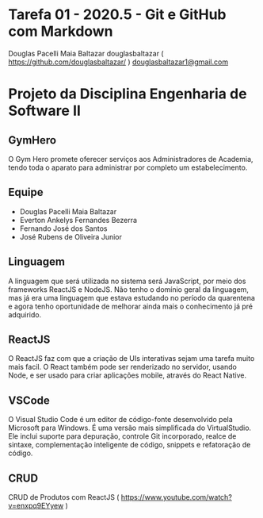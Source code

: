 # Tarefa 01 - 2020.5 - Git e GitHub com Markdown

Douglas Pacelli Maia Baltazar
douglasbaltazar ( https://github.com/douglasbaltazar/ )
douglasbaltazar1@gmail.com

# Projeto da Disciplina Engenharia de Software II

## GymHero

O Gym Hero promete oferecer serviços aos Administradores de Academia, tendo toda o aparato para administrar por completo um estabelecimento.

## Equipe

* Douglas Pacelli Maia Baltazar
* Everton Ankelys Fernandes Bezerra
* Fernando José dos Santos
* José Rubens de Oliveira Junior 

## Linguagem

A linguagem que será utilizada no sistema será JavaScript, por meio dos frameworks ReactJS e NodeJS. Não tenho o domínio geral da linguagem, mas já era uma linguagem que estava estudando no período da quarentena e agora tenho oportunidade de melhorar ainda mais o conhecimento já pré adquirido.

## ReactJS

O ReactJS faz com que a criação de UIs interativas sejam uma tarefa muito mais facil. O React também pode ser renderizado no servidor, usando Node, e ser usado para criar aplicações mobile, através do React Native.

## VSCode

O Visual Studio Code é um editor de código-fonte desenvolvido pela Microsoft para Windows. É uma versão mais simplificada do VirtualStudio. Ele inclui suporte para depuração, controle Git incorporado, realce de sintaxe, complementação inteligente de código, snippets e refatoração de código.

## CRUD

CRUD de Produtos com ReactJS ( https://www.youtube.com/watch?v=enxpq9EYyew )